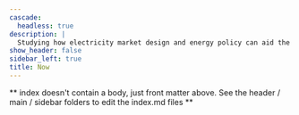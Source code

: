 ```yaml
---
cascade:
  headless: true
description: |
  Studying how electricity market design and energy policy can aid the transition to a low-carbon economy available for free.
show_header: false
sidebar_left: true
title: Now
---
```


** index doesn't contain a body, just front matter above.
See the header / main / sidebar folders to edit the index.md files **
